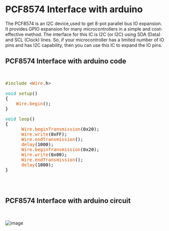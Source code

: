 # PCF8574 Interface with arduino

The PCF8574 is an I2C device,used to get 8-pot parallel bus IO expansion. 
It provides GPIO expansion for many microcontrollers in a simple and 
cost-effective method. The interface for this IC is I2C (or I2C) using SDA (Data)
and SCL (Clock) lines. So, if your microcontroller has a limited number of IO 
pins and has I2C capability, then you can use this IC to expand the IO pins.
<br>


## PCF8574 Interface with arduino code

<br>

<pre>
<font color="#5e6d03">#include</font> <font color="#434f54">&lt;</font><font color="#d35400">Wire</font><font color="#434f54">.</font><font color="#000000">h</font><font color="#434f54">&gt;</font>

<font color="#00979c">void</font> <font color="#5e6d03">setup</font><font color="#000000">(</font><font color="#000000">)</font>
<font color="#000000">{</font>
 &nbsp;&nbsp;&nbsp;<font color="#d35400">Wire</font><font color="#434f54">.</font><font color="#d35400">begin</font><font color="#000000">(</font><font color="#000000">)</font><font color="#000000">;</font>
<font color="#000000">}</font>

<font color="#00979c">void</font> <font color="#5e6d03">loop</font><font color="#000000">(</font><font color="#000000">)</font>
<font color="#000000">{</font>
 &nbsp;&nbsp;&nbsp;&nbsp;&nbsp;<font color="#d35400">Wire</font><font color="#434f54">.</font><font color="#d35400">beginTransmission</font><font color="#000000">(</font><font color="#000000">0x20</font><font color="#000000">)</font><font color="#000000">;</font>
 &nbsp;&nbsp;&nbsp;&nbsp;&nbsp;<font color="#d35400">Wire</font><font color="#434f54">.</font><font color="#d35400">write</font><font color="#000000">(</font><font color="#000000">0xFF</font><font color="#000000">)</font><font color="#000000">;</font>
 &nbsp;&nbsp;&nbsp;&nbsp;&nbsp;<font color="#d35400">Wire</font><font color="#434f54">.</font><font color="#d35400">endTransmission</font><font color="#000000">(</font><font color="#000000">)</font><font color="#000000">;</font>
 &nbsp;&nbsp;&nbsp;&nbsp;&nbsp;<font color="#d35400">delay</font><font color="#000000">(</font><font color="#000000">1000</font><font color="#000000">)</font><font color="#000000">;</font>
 &nbsp;&nbsp;&nbsp;&nbsp;&nbsp;<font color="#d35400">Wire</font><font color="#434f54">.</font><font color="#d35400">beginTransmission</font><font color="#000000">(</font><font color="#000000">0x20</font><font color="#000000">)</font><font color="#000000">;</font>
 &nbsp;&nbsp;&nbsp;&nbsp;&nbsp;<font color="#d35400">Wire</font><font color="#434f54">.</font><font color="#d35400">write</font><font color="#000000">(</font><font color="#000000">0x00</font><font color="#000000">)</font><font color="#000000">;</font>
 &nbsp;&nbsp;&nbsp;&nbsp;&nbsp;<font color="#d35400">Wire</font><font color="#434f54">.</font><font color="#d35400">endTransmission</font><font color="#000000">(</font><font color="#000000">)</font><font color="#000000">;</font>
 &nbsp;&nbsp;&nbsp;&nbsp;&nbsp;<font color="#d35400">delay</font><font color="#000000">(</font><font color="#000000">1000</font><font color="#000000">)</font><font color="#000000">;</font>
<font color="#000000">}</font>

</pre>

<br>

## PCF8574 Interface with arduino circuit

<br>

![image](https://user-images.githubusercontent.com/109785046/187169451-6c5051d2-6eae-4af7-a85c-21e2c122db1c.png)


